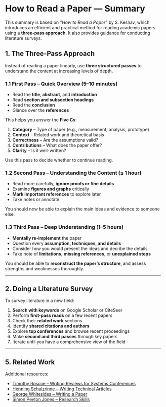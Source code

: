 # How to Read a Paper — Summary

This summary is based on *"How to Read a Paper"* by S. Keshav, which introduces an efficient and practical method for reading academic papers using a **three-pass approach**. It also provides guidance for conducting literature surveys.

## 1. The Three-Pass Approach

Instead of reading a paper linearly, use **three structured passes** to understand the content at increasing levels of depth.

### 1.1 First Pass – Quick Overview (5–10 minutes)
- Read the **title**, **abstract**, and **introduction**
- Read **section and subsection headings**
- Read the **conclusion**
- Glance over the **references**

This helps you answer the **Five Cs**:
1. **Category** – Type of paper (e.g., measurement, analysis, prototype)
2. **Context** – Related work and theoretical basis
3. **Correctness** – Are the assumptions valid?
4. **Contributions** – What does the paper offer?
5. **Clarity** – Is it well-written?

Use this pass to decide whether to continue reading.

### 1.2 Second Pass – Understanding the Content (≤ 1 hour)
- Read more carefully, **ignore proofs or fine details**
- Examine **figures and graphs** critically
- **Mark important references** to explore later
- Take notes or annotate

You should now be able to explain the main ideas and evidence to someone else.

### 1.3 Third Pass – Deep Understanding (1–5 hours)
- **Mentally re-implement** the paper
- Question every **assumption, techniques, and details**
- Consider how you would present the ideas and decribe the details
- Take note of **limitations**, **missing references**, or **unexplained steps**

You should be able to **reconstruct the paper’s structure**, and assess strengths and weaknesses thoroughly.

---

## 2. Doing a Literature Survey

To survey literature in a new field:

1. **Search with keywords** on Google Scholar or CiteSeer
2. Perform **first-pass reads** on a few recent papers
3. Check their **related work** sections
4. Identify **shared citations and authors**
5. Explore **top conferences** and browse recent proceedings
6. Make **second and third passes** through key papers
7. Iterate until you have a comprehensive view of the field

---

## 5. Related Work

Additional resources:
- [Timothy Roscoe – Writing Reviews for Systems Conferences](http://people.inf.ethz.ch/troscoe/pubs/review-writing.pdf)
- [Henning Schulzrinne – Writing Technical Articles](http://www.cs.columbia.edu/~hgs/etc/writing-style.html)
- [George Whitesides – Writing a Paper](http://www.che.iitm.ac.in/misc/dd/writepaper.pdf)
- [Simon Peyton Jones – Research Skills](http://research.microsoft.com/~simonpj/papers/giving-a-talk/giving-a-talk.htm)




